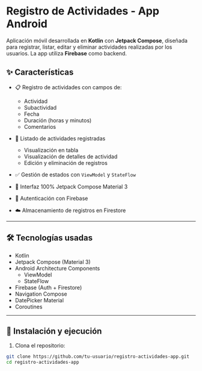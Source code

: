 # Registro de Actividades - App Android

Aplicación móvil desarrollada en **Kotlin** con **Jetpack Compose**, diseñada para registrar, listar, editar y eliminar actividades realizadas por los usuarios. La app utiliza **Firebase** como backend.

## ✨ Características

- 📋 Registro de actividades con campos de:
    - Actividad
    - Subactividad
    - Fecha
    - Duración (horas y minutos)
    - Comentarios

- 📄 Listado de actividades registradas
    - Visualización en tabla
    - Visualización de detalles de actividad
    - Edición y eliminación de registros

- ✅ Gestión de estados con `ViewModel` y `StateFlow`
- 🎨 Interfaz 100% Jetpack Compose Material 3
- 🔐 Autenticación con Firebase
- ☁️ Almacenamiento de registros en Firestore

---

## 🛠️ Tecnologías usadas

- Kotlin
- Jetpack Compose (Material 3)
- Android Architecture Components
    - ViewModel
    - StateFlow
- Firebase (Auth + Firestore)
- Navigation Compose
- DatePicker Material
- Coroutines

---

## 🔧 Instalación y ejecución

1. Clona el repositorio:

```bash
git clone https://github.com/tu-usuario/registro-actividades-app.git
cd registro-actividades-app